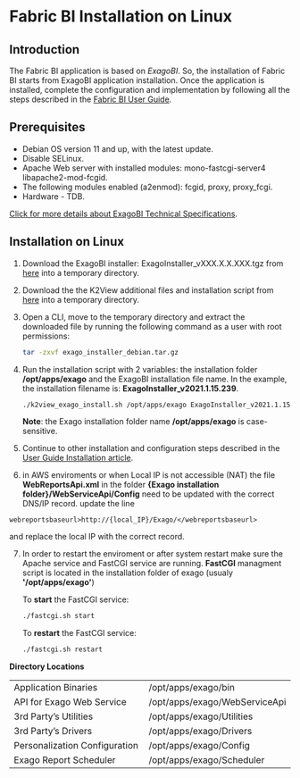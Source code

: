 # Fabric BI Installation on Linux

## Introduction

The Fabric BI application is based on *ExagoBI*. So, the installation of Fabric BI starts from ExagoBI application installation. Once the application is installed, complete the configuration and implementation by following all the steps described in the [Fabric BI User Guide](/articles/38_bi_integration/00_BI_user_guide_overview.md).

## Prerequisites

- Debian OS version 11 and up, with the latest update.
- Disable SELinux.
- Apache Web server with installed modules:  mono-fastcgi-server4 libapache2-mod-fcgid.
- The following modules enabled (a2enmod): fcgid, proxy, proxy_fcgi.
- Hardware - TDB.

[Click for more details about ExagoBI Technical Specifications](https://exagobi.com/support/administrators/installation-and-configuration/technical-specifications/).

## Installation on Linux

1. Download the ExagoBI installer: ExagoInstaller_vXXX.X.X.XXX.tgz from [here](https://download.k2view.com/index.php/s/uqSlM6wJjLUeKlC) into a temporary directory.

2. Download the the K2View additional files and installation script from [here](https://download.k2view.com/index.php/s/g4ixtpPnIIcDb0T) into a temporary directory.

3. Open a CLI, move to the temporary directory and extract the downloaded file by running the following command as a user with root permissions:

   ~~~bash
   tar -zxvf exago_installer_debian.tar.gz
   ~~~

4. Run the installation script with 2 variables: the installation folder **/opt/apps/exago** and the ExagoBI installation file name. 
   In the example, the installation filename is: **ExagoInstaller_v2021.1.15.239**.

   ~~~bash
   ./k2view_exago_install.sh /opt/apps/exago ExagoInstaller_v2021.1.15.239
   ~~~

   **Note**: the Exago installation folder name **/opt/apps/exago** is case-sensitive.
   
5. Continue to other installation and configuration steps described in the [User Guide Installation article](/articles/38_bi_integration/01_Installation.md).

6. in AWS enviroments or when Local IP is not accessible (NAT) the file **WebReportsApi.xml** in the folder **{Exago installation folder}/WebServiceApi/Config** need to be updated with the correct DNS/IP record.
update the line
~~~
webreportsbaseurl>http://{local_IP}/Exago/</webreportsbaseurl> 
~~~
and replace the local IP with the correct record.


7. In order to restart the enviroment or after system restart make sure the Apache service and FastCGI service are running.
   **FastCGI** managment script is located in the installation folder of exago (usualy **'/opt/apps/exago'**)
   
   To **start** the FastCGI service:
   
   ~~~bash
   ./fastcgi.sh start
   ~~~
   
   To **restart** the FastCGI service:
   
   ~~~bash
   ./fastcgi.sh restart
   ~~~
   

**Directory Locations**

<table style="border-collapse: collapse; width: 100%;">
<tbody>
<tr>
<td style="width: 50%; height: 18px;">Application Binaries</td>
<td style="width: 50%; height: 18px;">/opt/apps/exago/bin</td>
</tr>
<tr>
<td style="width: 50%; height: 18px;">API for Exago Web Service</td>

<td style="width: 50%; height: 18px;">/opt/apps/exago/WebServiceApi</td>
</tr>
<tr>
<td style="width: 50%; height: 18px;">3rd Party’s Utilities</td>


<td style="width: 50%; height: 18px;">/opt/apps/exago/Utilities</td>
</tr>
<tr>
<td style="width: 50%; height: 18px;">3rd Party’s Drivers</td>

<td style="width: 50%; height: 18px;">/opt/apps/exago/Drivers</td>
</tr>
<tr>
<td style="width: 50%; height: 18px;">Personalization Configuration</td>

<td style="width: 50%; height: 18px;">/opt/apps/exago/Config</td>
</tr>
<tr>
<td style="width: 50%; height: 18px;">Exago Report Scheduler</td>
<td style="width: 50%; height: 18px;">/opt/apps/exago/Scheduler</td>
</tr>
</tbody>
</table>

